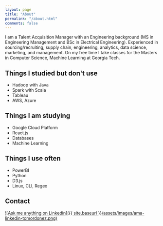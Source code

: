 ```yaml
---
layout: page
title: "About"
permalink: "/about.html"
comments: false
---
```

I am a Talent Acquisition Manager with an Engineering background (MS in Engineering Management and BSc in Electrical Engineering). Experienced in sourcing/recruiting, supply chain, engineering, analytics, data science, marketing, and management. On my free time I take classes for the Masters in Computer Science, Machine Learning at Georgia Tech.

## Things I studied but don't use

* Hadoop with Java
* Spark with Scala
* Tableau
* AWS, Azure

## Things I am studying

* Google Cloud Platform
* React.js
* Databases
* Machine Learning

## Things I use often

* PowerBI
* Python
* D3.js
* Linux, CLI, Regex

## Contact

[![Ask me anything on Linkedin]({{ site.baseurl }}/assets/images/ama-linkedin-tomordonez.png)](https://www.linkedin.com/in/tomordonez/)